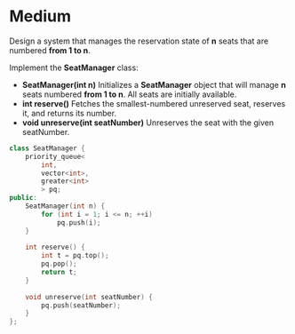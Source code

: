 # Medium

Design a system that manages the reservation state of **n** seats that are numbered **from 1 to n**.

Implement the **SeatManager** class:

- **SeatManager(int n)** Initializes a **SeatManager** object that will manage **n** seats numbered **from 1 to n**. All seats are initially available.
- **int reserve()** Fetches the smallest-numbered unreserved seat, reserves it, and returns its number.
- **void unreserve(int seatNumber)** Unreserves the seat with the given seatNumber.

```cpp
class SeatManager {
    priority_queue<
        int, 
        vector<int>, 
        greater<int>
        > pq;
public:
    SeatManager(int n) {
        for (int i = 1; i <= n; ++i)
            pq.push(i);
    }
    
    int reserve() {
        int t = pq.top();
        pq.pop();
        return t;
    }
    
    void unreserve(int seatNumber) {
        pq.push(seatNumber);
    }
};
```
